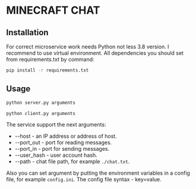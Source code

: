 # MINECRAFT CHAT

## Installation

For correct microservice work needs Python not less 3.8 version. I recommend to use virtual environment. All dependencies you should set from requirements.txt by command:

```bash
pip install -r requirements.txt
```

## Usage

```bash
python server.py arguments

python client.py arguments
```

The service support the next arguments:

- --host - an IP address or address of host.
- --port_out - port for reading messages.
- --port_in - port for sending messages.
- --user_hash - user account hash.
- --path - chat file path, for example `./chat.txt`.

Also you can set argument by putting the environment variables in a config file, for example `config.ini`. The config file syntax - key=value.
